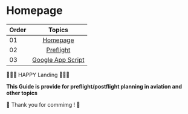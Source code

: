 # Homepage

|    Order   | Topics                                                    |
|-----------|:-------------------------------------------------------------------------------------------------------------: |
|  01   |  [Homepage](./README.md)      |
|  02   |  [Preflight](./preflight/preflight.md)  |
|  03   |  [Google App Script](./google_app_script/onEdit.md)  |

🧡🧡🧡 HAPPY Landing 🧡🧡🧡

<!-- example for link file [Day 2 >>](./preflight/preflight.md) -->

<!-- การใส่รูป ![30DaysOfPython](./images/30DaysOfPython_banner3@2x.png) -->

<!-- ตัวอย่างการทำสารบัญในหน้าเดียวกัน
- [](#-30-days-of-python)
- [📘 ](#-day-1)
  - [Welcome](#welcome)
  - [Introduction](#introduction)
  - [Why Python ?](#why-python-)
-->

  **This Guide is provide for preflight/postflight planning in aviation and other topics**

🎉 Thank you for commimg ! 🎉
